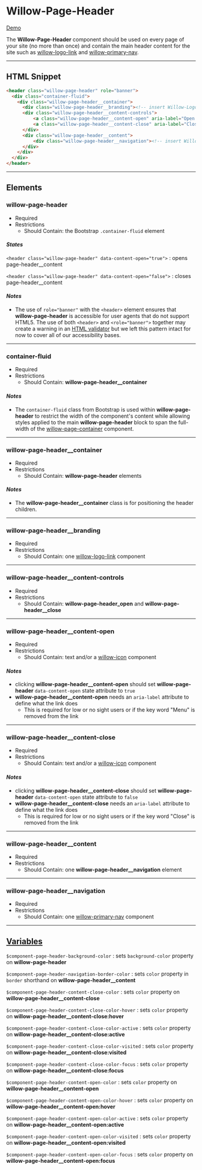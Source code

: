 # **Willow-Page-Header**

[Demo](https://unumux.github.io/willow-testing-site/components/page-header.html)

The **Willow-Page-Header** component should be used on every page of your site (no more than once) and contain the main header content for the site such as [willow-logo-link](../logo-link) and [willow-primary-nav](../primary-nav).

---

## HTML Snippet

```html
<header class="willow-page-header" role="banner">
  <div class="container-fluid">
    <div class="willow-page-header__container">
      <div class="willow-page-header__branding"><!-- insert Willow-Logo-Link Component Here --></div>
      <div class="willow-page-header__content-controls">
          <a class="willow-page-header__content-open" aria-label="Open Menu" href="#">menu</a>
          <a class="willow-page-header__content-close" aria-label="Close Menu" href="#">close</a>
      </div>
      <div class="willow-page-header__content">
          <div class="willow-page-header__navigation"><!-- insert Willow-Primary-Nav Component Here --></div>
      </div>
    </div>
  </div>
</header>
```

---

## Elements

### willow-page-header

- Required
- Restrictions
  - Should Contain: the Bootstrap `.container-fluid` element

#### _States_

`<header class="willow-page-header" data-content-open="true">` : opens page-header__content

`<header class="willow-page-header" data-content-open="false">` : closes page-header__content

#### _Notes_

- The use of `role="banner"` with the `<header>` element ensures that **willow-page-header** is accessible for user agents that do not support HTML5. The use of both `<header>` and `<role="banner">` together may create a warning in an [HTML validator](https://validator.w3.org/) but we left this pattern intact for now to cover all of our accessibility bases.

---

### container-fluid

- Required
- Restrictions
  - Should Contain: **willow-page-header__container**

#### _Notes_

- The `container-fluid` class from Bootstrap is used within **willow-page-header** to restrict the width of the component's content while allowing styles applied to the main **willow-page-header** block to span the full-width of the [willow-page-container](../page-container) component.

---

### willow-page-header__container

- Required
- Restrictions
  - Should Contain: **willow-page-header** elements

#### _Notes_

- The **willow-page-header__container** class is for positioning the header children.

---
### willow-page-header__branding

- Required
- Restrictions
  - Should Contain: one [willow-logo-link](../logo-link) component

---

### willow-page-header__content-controls

- Required
- Restrictions
  - Should Contain: **willow-page-header_open** and **willow-page-header__close**

---

### willow-page-header__content-open

- Required
- Restrictions
  - Should Contain: text and/or a [willow-icon](../icons) component

#### _Notes_

- clicking **willow-page-header__content-open** should set **willow-page-header** `data-content-open` state attribute to `true`
- **willow-page-header__content-open** needs an `aria-label` attribute to define what the link does
  - This is required for low or no sight users or if the key word "Menu" is removed from the link

---

### willow-page-header__content-close

- Required
- Restrictions
  - Should Contain: text and/or a [willow-icon](../icons) component

#### _Notes_

- clicking **willow-page-header__content-close** should set **willow-page-header** `data-content-open` state attribute to `false`
- **willow-page-header__content-close** needs an `aria-label` attribute to define what the link does
  - This is required for low or no sight users or if the key word "Close" is removed from the link

---

### willow-page-header__content

- Required
- Restrictions
  - Should Contain: one **willow-page-header__navigation** element

---

### willow-page-header__navigation

- Required
- Restrictions
  - Should Contain: one [willow-primary-nav](../primary-nav) component

---

## [Variables](./styles/_default-variables.scss)

`$component-page-header-background-color` : sets `background-color` property on **willow-page-header**

`$component-page-header-navigation-border-color` : sets `color` property in `border` shorthand on **willow-page-header__content**

`$component-page-header-content-close-color` : sets `color` property on **willow-page-header__content-close**

`$component-page-header-content-close-color-hover` : sets `color` property on **willow-page-header__content-close:hover**

`$component-page-header-content-close-color-active` : sets `color` property on **willow-page-header__content-close:active**

`$component-page-header-content-close-color-visited` : sets `color` property on **willow-page-header__content-close:visited**

`$component-page-header-content-close-color-focus` : sets `color` property on **willow-page-header__content-close:focus**

`$component-page-header-content-open-color` : sets `color` property on **willow-page-header__content-open**

`$component-page-header-content-open-color-hover` : sets `color` property on **willow-page-header__content-open:hover**

`$component-page-header-content-open-color-active` : sets `color` property on **willow-page-header__content-open:active**

`$component-page-header-content-open-color-visited` : sets `color` property on **willow-page-header__content-open:visited**

`$component-page-header-content-open-color-focus` : sets `color` property on **willow-page-header__content-open:focus**
